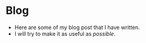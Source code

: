# Blog
- Here are some of my blog post that I have written. 
- I will try to make it as useful as *possible*.

